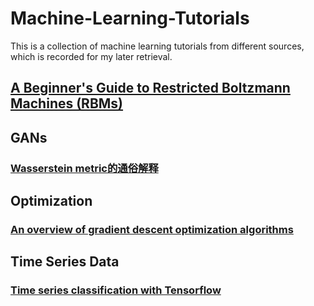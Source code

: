 # Machine-Learning-Tutorials
This is a collection of machine learning tutorials from different sources, which is recorded for my later retrieval.

## [A Beginner's Guide to Restricted Boltzmann Machines (RBMs)](https://skymind.ai/wiki/restricted-boltzmann-machine)

## GANs
### [Wasserstein metric的通俗解释](https://zhuanlan.zhihu.com/p/26988777)

## Optimization
### [An overview of gradient descent optimization algorithms](http://ruder.io/optimizing-gradient-descent/index.html)

## Time Series Data
### [Time series classification with Tensorflow](https://burakhimmetoglu.com/2017/08/22/time-series-classification-with-tensorflow/)
